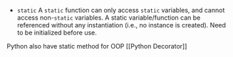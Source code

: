 - `static`
A `static` function can only access `static` variables, and cannot access non-`static` variables.
A static variable/function can be referenced without any instantiation (i.e., no instance is created).
Need to be initialized before use.

Python also have static method for OOP
[[Python Decorator]]